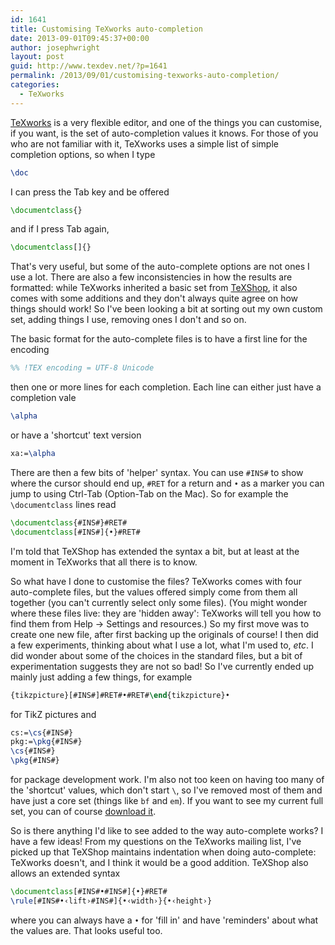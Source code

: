 ```yaml
---
id: 1641
title: Customising TeXworks auto-completion
date: 2013-09-01T09:45:37+00:00
author: josephwright
layout: post
guid: http://www.texdev.net/?p=1641
permalink: /2013/09/01/customising-texworks-auto-completion/
categories:
  - TeXworks
---
```

[TeXworks](https://tug.org/texworks) is a very flexible editor, and one of the things you can customise, if you want, is the set of auto-completion values it knows. For those of you who are not familiar with it, TeXworks uses a simple list of simple completion options, so when I type

```latex
\doc
```

I can press the Tab key and be offered

```latex
\documentclass{}
```

and if I press Tab again,

```latex
\documentclass[]{}
```

That's very useful, but some of the auto-complete options are not ones I use a lot. There are also a few inconsistencies in how the results are formatted: while TeXworks inherited a basic set from [TeXShop](http://pages.uoregon.edu/koch/texshop/‎), it also comes with some additions and they don't always quite agree on how things should work! So I've been looking a bit at sorting out my own custom set, adding things I use, removing ones I don't and so on.

The basic format for the auto-complete files is to have a first line for the encoding

```latex
%% !TEX encoding = UTF-8 Unicode
```

then one or more lines for each completion. Each line can either just have a completion vale

```latex
\alpha
```

or have a 'shortcut' text version

```latex
xa:=\alpha
```

There are then a few bits of 'helper' syntax. You can use `#INS#` to show where the cursor should end up, `#RET` for a return and `•` as a marker you can jump to using Ctrl-Tab (Option-Tab on the Mac). So for example the `\documentclass` lines read

```latex
\documentclass{#INS#}#RET#
\documentclass[#INS#]{•}#RET#
```

I'm told that TeXShop has extended the syntax a bit, but at least at the moment in TeXworks that all there is to know.

So what have I done to customise the files? TeXworks comes with four auto-complete files, but the values offered simply come from them all together (you can't currently select only some files). (You might wonder where these files live: they are 'hidden away': TeXworks will tell you how to find them from Help -> Settings and resources.)  So my first move was to create one new file, after first backing up the originals of course! I then did a few experiments, thinking about what I use a lot, what I'm used to, _etc_. I did wonder about some of the choices in the standard files, but a bit of experimentation suggests they are not so bad! So I've currently ended up mainly just adding a few things, for example

```latex
{tikzpicture}[#INS#]#RET#•#RET#\end{tikzpicture}•
```

for TikZ pictures and

```latex
cs:=\cs{#INS#}
pkg:=\pkg{#INS#}
\cs{#INS#}
\pkg{#INS#}
```

for package development work. I'm also not too keen on having too many of the 'shortcut' values, which don't start `\`, so I've removed most of them and have just a core set (things like `bf` and `em`). If you want to see my current full set, you can of course [download it](/wp-content/uploads/2013/09/tw-completion.txt).

So is there anything I'd like to see added to the way auto-complete works? I have a few ideas! From my questions on the TeXworks mailing list, I've picked up that TeXShop maintains indentation when doing auto-complete: TeXworks doesn't, and I think it would be a good addition. TeXShop also allows an extended syntax

```latex
\documentclass[#INS#•#INS#]{•}#RET#
\rule[#INS#•‹lift›#INS#]{•‹width›}{•‹height›}
```

where you can always have a `•` for 'fill in' and have 'reminders' about what the values are. That looks useful too.
